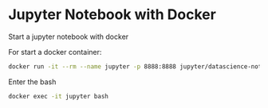 # Jupyter Notebook with Docker
Start a jupyter notebook with docker


For start a docker container: 
```bash
docker run -it --rm --name jupyter -p 8888:8888 jupyter/datascience-notebook
```
Enter the bash 
```bash
docker exec -it jupyter bash
```
